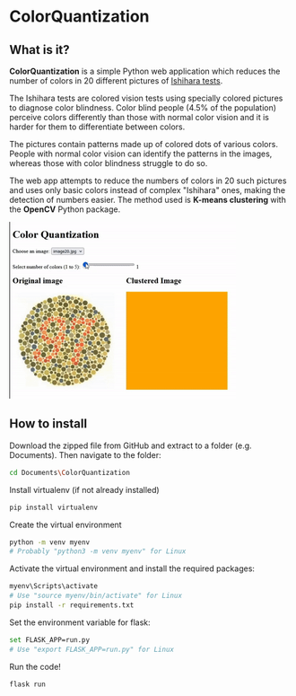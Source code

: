 

# ColorQuantization

## What is it?

**ColorQuantization** is a simple Python web application which reduces the number of colors in 20 different pictures of [Ishihara tests](https://en.wikipedia.org/wiki/Ishihara_test). 

The Ishihara tests are colored vision tests using specially colored pictures to diagnose color blindness. Color blind people (4.5% of the population) perceive colors differently than those with normal color vision and it is harder for them to differentiate between colors.

The pictures contain patterns made up of colored dots of various colors. People with normal color vision can identify the patterns in the images, whereas those with color blindness struggle to do so.

The web app attempts to reduce the numbers of colors in 20 such pictures and uses only basic colors instead of complex "Ishihara" ones, making the detection of numbers easier. The method used is **K-means clustering** with the **OpenCV** Python package.

![ColorQuantization](data/images/colquant.gif)


## How to install

Download the zipped file from GitHub and extract to a folder (e.g. Documents). Then navigate to the folder:

```sh
cd Documents\ColorQuantization
```

Install virtualenv (if not already installed)

```sh
pip install virtualenv
```

Create the virtual environment

```sh
python -m venv myenv
# Probably "python3 -m venv myenv" for Linux
```

Activate the virtual environment and install the required packages:

```sh
myenv\Scripts\activate
# Use "source myenv/bin/activate" for Linux
pip install -r requirements.txt
```


Set the environment variable for flask:

```sh
set FLASK_APP=run.py 
# Use "export FLASK_APP=run.py" for Linux
```

Run the code!

```sh
flask run
```
